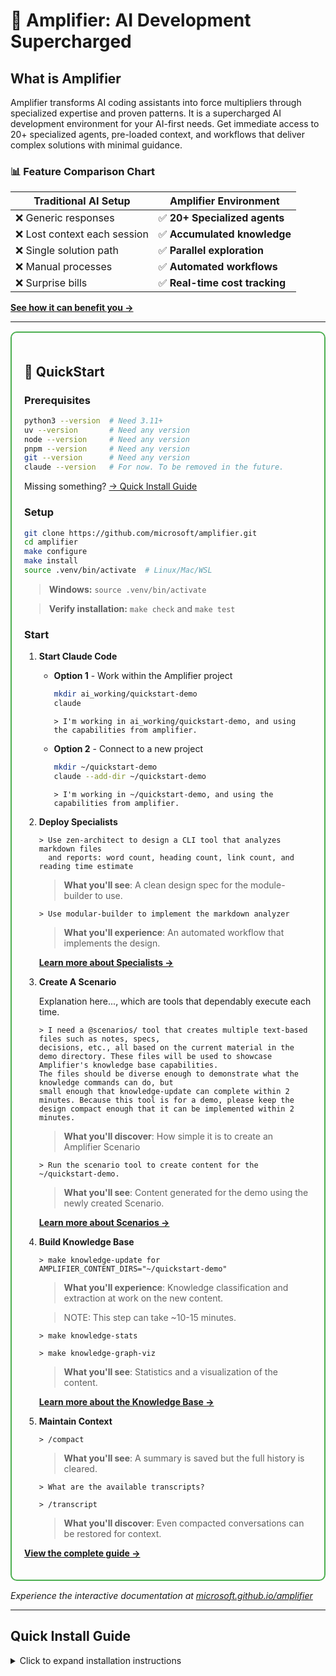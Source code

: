 # 🎯 Amplifier: AI Development Supercharged

## What is Amplifier

Amplifier transforms AI coding assistants into force multipliers through specialized expertise and proven patterns. It is a supercharged AI development environment for your AI-first needs. Get immediate access to 20+ specialized agents, pre-loaded context, and workflows that deliver complex solutions with minimal guidance. 

### 📊 Feature Comparison Chart

| Traditional AI Setup | Amplifier Environment |
|----------------------|----------------------|
| ❌ Generic responses | ✅ **20+ Specialized agents** |
| ❌ Lost context each session | ✅ **Accumulated knowledge** |  
| ❌ Single solution path | ✅ **Parallel exploration** |
| ❌ Manual processes | ✅ **Automated workflows** |
| ❌ Surprise bills | ✅ **Real-time cost tracking** |


**[See how it can benefit you →](https://microsoft.github.io/amplifier)**

---
<div style="background: linear-gradient(135deg, ); border: 2px solid #4caf50; padding: 20px; margin: 15px 0; border-radius: 10px;">

## 🚀 QuickStart

### Prerequisites

```bash
python3 --version  # Need 3.11+
uv --version       # Need any version
node --version     # Need any version
pnpm --version     # Need any version
git --version      # Need any version
claude --version   # For now. To be removed in the future.
```

Missing something? [→ Quick Install Guide](#quick-install-guide)


### Setup

```bash
git clone https://github.com/microsoft/amplifier.git
cd amplifier
make configure
make install
source .venv/bin/activate  # Linux/Mac/WSL
```
> **Windows:** `source .venv/bin/activate`

> **Verify installation:** `make check` and `make test`

### Start

1. **Start Claude Code**

    - **Option 1** - Work within the Amplifier project
        ```bash
        mkdir ai_working/quickstart-demo
        claude
        ```

        ```
        > I'm working in ai_working/quickstart-demo, and using the capabilities from amplifier.
        ```
        
    - **Option 2** - Connect to a new project
        ```bash
        mkdir ~/quickstart-demo
        claude --add-dir ~/quickstart-demo
        ```

        ```
        > I'm working in ~/quickstart-demo, and using the capabilities from amplifier.
        ```

1. **Deploy Specialists**
    
   ```
   > Use zen-architect to design a CLI tool that analyzes markdown files
     and reports: word count, heading count, link count, and reading time estimate
   ```
   > **What you'll see**: A clean design spec for the module-builder to use.

   ```
   > Use modular-builder to implement the markdown analyzer
   ```
    > **What you'll experience**: An automated workflow that implements the design.

    **[Learn more about Specialists →](https://microsoft.github.io/amplifier)**

1. **Create A Scenario**

    Explanation here..., which are tools that dependably execute each time.

    ```
    > I need a @scenarios/ tool that creates multiple text-based files such as notes, specs, 
    decisions, etc., all based on the current material in the demo directory. These files will be used to showcase Amplifier's knowledge base capabilities. 
    The files should be diverse enough to demonstrate what the knowledge commands can do, but 
    small enough that knowledge-update can complete within 2 minutes. Because this tool is for a demo, please keep the design compact enough that it can be implemented within 2 minutes.
    ```
    > **What you'll discover**: How simple it is to create an Amplifier Scenario
    
    ```
    > Run the scenario tool to create content for the ~/quickstart-demo.
    ```
    > **What you'll see**: Content generated for the demo using the newly created Scenario.
    
    **[Learn more about Scenarios →](https://microsoft.github.io/amplifier)**

1. **Build Knowledge Base**

   ```
   > make knowledge-update for AMPLIFIER_CONTENT_DIRS="~/quickstart-demo"

   ```
   > **What you'll experience**: Knowledge classification and extraction at work on the new content.

   > NOTE: This step can take ~10-15  minutes.

   ```
   > make knowledge-stats

   > make knowledge-graph-viz
   ```
   > **What you'll see**: Statistics and a visualization of the content.


    **[Learn more about the Knowledge Base →](https://microsoft.github.io/amplifier)**

1. **Maintain Context**

    ```
    > /compact
    ```
    > **What you'll see**: A summary is saved but the full history is cleared.

    ```
    > What are the available transcripts?

    > /transcript
    ```
   > **What you'll discover**: Even compacted conversations can be restored for context.

**[View the complete guide →](https://microsoft.github.io/amplifier)**

</div>


*Experience the interactive documentation at [microsoft.github.io/amplifier](https://microsoft.github.io/amplifier)*

---


## Quick Install Guide

<details>
<summary>Click to expand installation instructions</summary>

### Mac

```bash
brew install python3 node git pnpm
```

### Ubuntu/Debian/WSL

```bash
sudo apt update && sudo apt install -y python3 python3-pip nodejs npm git
npm install -g pnpm
pnpm setup && source ~/.bashrc  # Configure pnpm global directory
```

### Windows

1. Install [WSL2](https://learn.microsoft.com/windows/wsl/install)
2. Run Ubuntu commands above inside WSL

### Manual Downloads

- [Python](https://python.org/downloads) (3.11 or newer)
- [Node.js](https://nodejs.org) (any recent version)
- [pnpm](https://pnpm.io/installation) (package manager)
- [Git](https://git-scm.com) (any version)

</details>
